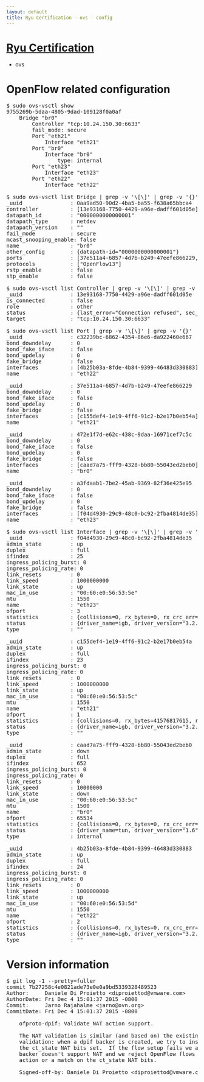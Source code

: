 ```yaml
---
layout: default
title: Ryu Certification - ovs - config
---
```

# [Ryu Certification](http://osrg.github.io/ryu/certification.html)
* ovs 

# OpenFlow related configuration
<pre>
$ sudo ovs-vsctl show
9755269b-5daa-4805-9dad-109128f0a0af
    Bridge "br0"
        Controller "tcp:10.24.150.30:6633"
        fail_mode: secure
        Port "eth21"
            Interface "eth21"
        Port "br0"
            Interface "br0"
                type: internal
        Port "eth23"
            Interface "eth23"
        Port "eth22"
            Interface "eth22"

$ sudo ovs-vsctl list Bridge | grep -v '\[\]' | grep -v '{}'
_uuid               : 0aa9ad50-90d2-4ba5-ba55-f638a65bbca4
controller          : [13e93168-7750-4429-a96e-dadff601d05e]
datapath_id         : "0000000000000001"
datapath_type       : netdev
datapath_version    : "<built-in>"
fail_mode           : secure
mcast_snooping_enable: false
name                : "br0"
other_config        : {datapath-id="0000000000000001"}
ports               : [37e511a4-6857-4d7b-b249-47eefe866229, 472e1f7d-e62c-438c-9daa-16971cef7c5c, a3fdaab1-7be2-45ab-9369-82f36e425e95, c32239bc-6862-4354-86e6-da922460e667]
protocols           : ["OpenFlow13"]
rstp_enable         : false
stp_enable          : false

$ sudo ovs-vsctl list Controller | grep -v '\[\]' | grep -v '{}'
_uuid               : 13e93168-7750-4429-a96e-dadff601d05e
is_connected        : false
role                : other
status              : {last_error="Connection refused", sec_since_connect="662", sec_since_disconnect="1", state=BACKOFF}
target              : "tcp:10.24.150.30:6633"

$ sudo ovs-vsctl list Port | grep -v '\[\]' | grep -v '{}'
_uuid               : c32239bc-6862-4354-86e6-da922460e667
bond_downdelay      : 0
bond_fake_iface     : false
bond_updelay        : 0
fake_bridge         : false
interfaces          : [4b25b03a-8fde-4b84-9399-46483d330883]
name                : "eth22"

_uuid               : 37e511a4-6857-4d7b-b249-47eefe866229
bond_downdelay      : 0
bond_fake_iface     : false
bond_updelay        : 0
fake_bridge         : false
interfaces          : [c155def4-1e19-4ff6-91c2-b2e17b0eb54a]
name                : "eth21"

_uuid               : 472e1f7d-e62c-438c-9daa-16971cef7c5c
bond_downdelay      : 0
bond_fake_iface     : false
bond_updelay        : 0
fake_bridge         : false
interfaces          : [caad7a75-fff9-4328-bb80-55043ed2beb0]
name                : "br0"

_uuid               : a3fdaab1-7be2-45ab-9369-82f36e425e95
bond_downdelay      : 0
bond_fake_iface     : false
bond_updelay        : 0
fake_bridge         : false
interfaces          : [f04d4930-29c9-48c0-bc92-2fba4814de35]
name                : "eth23"

$ sudo ovs-vsctl list Interface | grep -v '\[\]' | grep -v '{}'
_uuid               : f04d4930-29c9-48c0-bc92-2fba4814de35
admin_state         : up
duplex              : full
ifindex             : 25
ingress_policing_burst: 0
ingress_policing_rate: 0
link_resets         : 0
link_speed          : 1000000000
link_state          : up
mac_in_use          : "00:60:e0:56:53:5e"
mtu                 : 1550
name                : "eth23"
ofport              : 3
statistics          : {collisions=0, rx_bytes=0, rx_crc_err=0, rx_dropped=0, rx_errors=0, rx_frame_err=0, rx_over_err=0, rx_packets=0, tx_bytes=5854765500, tx_dropped=0, tx_errors=0, tx_packets=3903177}
status              : {driver_name=igb, driver_version="3.2.10-k", firmware_version="2.10-9"}
type                : ""

_uuid               : c155def4-1e19-4ff6-91c2-b2e17b0eb54a
admin_state         : up
duplex              : full
ifindex             : 23
ingress_policing_burst: 0
ingress_policing_rate: 0
link_resets         : 0
link_speed          : 1000000000
link_state          : up
mac_in_use          : "00:60:e0:56:53:5c"
mtu                 : 1550
name                : "eth21"
ofport              : 1
statistics          : {collisions=0, rx_bytes=41576817615, rx_crc_err=0, rx_dropped=0, rx_errors=0, rx_frame_err=0, rx_over_err=0, rx_packets=27763001, tx_bytes=0, tx_dropped=0, tx_errors=0, tx_packets=0}
status              : {driver_name=igb, driver_version="3.2.10-k", firmware_version="2.10-9"}
type                : ""

_uuid               : caad7a75-fff9-4328-bb80-55043ed2beb0
admin_state         : down
duplex              : full
ifindex             : 652
ingress_policing_burst: 0
ingress_policing_rate: 0
link_resets         : 0
link_speed          : 10000000
link_state          : down
mac_in_use          : "00:60:e0:56:53:5c"
mtu                 : 1500
name                : "br0"
ofport              : 65534
statistics          : {collisions=0, rx_bytes=0, rx_crc_err=0, rx_dropped=0, rx_errors=0, rx_frame_err=0, rx_over_err=0, rx_packets=0, tx_bytes=0, tx_dropped=0, tx_errors=0, tx_packets=0}
status              : {driver_name=tun, driver_version="1.6", firmware_version="N/A"}
type                : internal

_uuid               : 4b25b03a-8fde-4b84-9399-46483d330883
admin_state         : up
duplex              : full
ifindex             : 24
ingress_policing_burst: 0
ingress_policing_rate: 0
link_resets         : 0
link_speed          : 1000000000
link_state          : up
mac_in_use          : "00:60:e0:56:53:5d"
mtu                 : 1550
name                : "eth22"
ofport              : 2
statistics          : {collisions=0, rx_bytes=0, rx_crc_err=0, rx_dropped=0, rx_errors=0, rx_frame_err=0, rx_over_err=0, rx_packets=0, tx_bytes=28908700157, tx_dropped=0, tx_errors=0, tx_packets=19292444}
status              : {driver_name=igb, driver_version="3.2.10-k", firmware_version="2.10-9"}
type                : ""
</pre>

# Version information
<pre>
$ git log -1 --pretty=fuller
commit 7b27258c4e0821ade73e0e0a9bd5339328489523
Author:     Daniele Di Proietto &lt;diproiettod@vmware.com&gt;
AuthorDate: Fri Dec 4 15:01:37 2015 -0800
Commit:     Jarno Rajahalme &lt;jarno@ovn.org&gt;
CommitDate: Fri Dec 4 15:01:37 2015 -0800

    ofproto-dpif: Validate NAT action support.
    
    The NAT validation is similar &#40;and based on&#41; the existing conntrack
    validation: when a dpif backer is created, we try to install a flow with
    the ct_state NAT bits set.  If the flow setup fails we assume that the
    backer doesn't support NAT and we reject OpenFlow flows with a NAT
    action or a match on the ct_state NAT bits.
    
    Signed-off-by: Daniele Di Proietto &lt;diproiettod@vmware.com&gt;
</pre>
